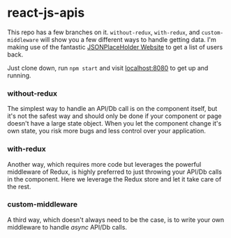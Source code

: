 # react-js-apis

This repo has a few branches on it. `without-redux`, `with-redux`, and `custom-middleware` will show you a few different ways to handle getting data. I'm making use of the fantastic [JSONPlaceHolder Website](https://jsonplaceholder.typicode.com/) to get a list of users back.

Just clone down, run `npm start` and visit [localhost:8080](http://localhost:8080/) to get up and running.

### without-redux
The simplest way to handle an API/Db call is on the component itself, but it's not the safest way and should only be done if your component or page doesn't have a large state object. When you let the component change it's own state, you risk more bugs and less control over your application.

### with-redux
Another way, which requires more code but leverages the powerful middleware of Redux, is highly preferred to just throwing your API/Db calls in the component. Here we leverage the Redux store and let it take care of the rest.

### custom-middleware
A third way, which doesn't always need to be the case, is to write your own middleware to handle *async* API/Db calls.
